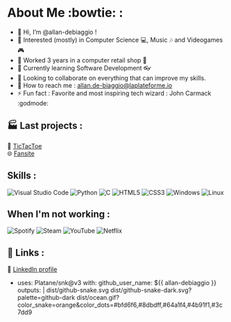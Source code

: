 # About Me :bowtie: :
- 👋 Hi, I’m @allan-debiaggio !
- 👀 Interested (mostly) in Computer Science 💻, Music 🎶 and Videogames 🎮
- 💼 Worked 3 years in a computer retail shop 🔧
- 🌱 Currently learning Software Development 👓 
- 💞️ Looking to collaborate on everything that can improve my skills.
- 📧 How to reach me : allan.de-biaggio@laplateforme.io
- ⚡ Fun fact : Favorite and most inspiring tech wizard : John Carmack :godmode:

## 🏭 Last projects : 
🐍 [TicTacToe](https://github.com/allan-debiaggio/Tictactoe/tree/Allan)  
🌐 [Fansite](https://github.com/allan-debiaggio/Fansite/tree/Allan)

## Skills :
![Visual Studio Code](https://img.shields.io/badge/Visual%20Studio%20Code-0078d7.svg?style=for-the-badge&logo=visual-studio-code&logoColor=white)
![Python](https://img.shields.io/badge/python-3670A0?style=for-the-badge&logo=python&logoColor=ffdd54)
![C](https://img.shields.io/badge/c-%2300599C.svg?style=for-the-badge&logo=c&logoColor=white)
![HTML5](https://img.shields.io/badge/html5-%23E34F26.svg?style=for-the-badge&logo=html5&logoColor=white)
![CSS3](https://img.shields.io/badge/css3-%231572B6.svg?style=for-the-badge&logo=css3&logoColor=white)
![Windows](https://img.shields.io/badge/Windows-0078D6?style=for-the-badge&logo=windows&logoColor=white)
![Linux](https://img.shields.io/badge/Linux-FCC624?style=for-the-badge&logo=linux&logoColor=black)


## When I'm not working :
![Spotify](https://img.shields.io/badge/Spotify-1ED760?style=for-the-badge&logo=spotify&logoColor=white)
![Steam](https://img.shields.io/badge/steam-%23000000.svg?style=for-the-badge&logo=steam&logoColor=white)
![YouTube](https://img.shields.io/badge/YouTube-%23FF0000.svg?style=for-the-badge&logo=YouTube&logoColor=white)
![Netflix](https://img.shields.io/badge/Netflix-E50914?style=for-the-badge&logo=netflix&logoColor=white)

## 🚀 Links :
🔗 [LinkedIn profile](www.linkedin.com/in/allan-de-biaggio-b7125a337)

- uses: Platane/snk@v3
  with:
    github_user_name: ${{ allan-debiaggio }}
    outputs: |
      dist/github-snake.svg
      dist/github-snake-dark.svg?palette=github-dark
      dist/ocean.gif?color_snake=orange&color_dots=#bfd6f6,#8dbdff,#64a1f4,#4b91f1,#3c7dd9

<!---
allan-debiaggio/allan-debiaggio is a ✨ special ✨ repository because its `README.md` (this file) appears on your GitHub profile.
You can click the Preview link to take a look at your changes.
--->

